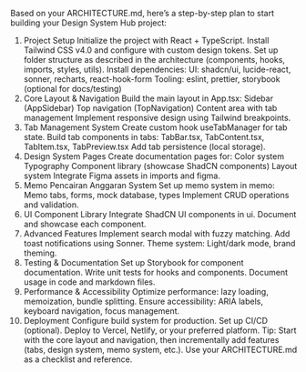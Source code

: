 Based on your ARCHITECTURE.md, here’s a step-by-step plan to start building your Design System Hub project:

1. Project Setup
Initialize the project with React + TypeScript.
Install Tailwind CSS v4.0 and configure with custom design tokens.
Set up folder structure as described in the architecture (components, hooks, imports, styles, utils).
Install dependencies:
UI: shadcn/ui, lucide-react, sonner, recharts, react-hook-form
Tooling: eslint, prettier, storybook (optional for docs/testing)
2. Core Layout & Navigation
Build the main layout in App.tsx:
Sidebar (AppSidebar)
Top navigation (TopNavigation)
Content area with tab management
Implement responsive design using Tailwind breakpoints.
3. Tab Management System
Create custom hook useTabManager for tab state.
Build tab components in tabs:
TabBar.tsx, TabContent.tsx, TabItem.tsx, TabPreview.tsx
Add tab persistence (local storage).
4. Design System Pages
Create documentation pages for:
Color system
Typography
Component library (showcase ShadCN components)
Layout system
Integrate Figma assets in imports and figma.
5. Memo Pencairan Anggaran System
Set up memo system in memo:
Memo tabs, forms, mock database, types
Implement CRUD operations and validation.
6. UI Component Library
Integrate ShadCN UI components in ui.
Document and showcase each component.
7. Advanced Features
Implement search modal with fuzzy matching.
Add toast notifications using Sonner.
Theme system: Light/dark mode, brand theming.
8. Testing & Documentation
Set up Storybook for component documentation.
Write unit tests for hooks and components.
Document usage in code and markdown files.
9. Performance & Accessibility
Optimize performance: lazy loading, memoization, bundle splitting.
Ensure accessibility: ARIA labels, keyboard navigation, focus management.
10. Deployment
Configure build system for production.
Set up CI/CD (optional).
Deploy to Vercel, Netlify, or your preferred platform.
Tip:
Start with the core layout and navigation, then incrementally add features (tabs, design system, memo system, etc.). Use your ARCHITECTURE.md as a checklist and reference.